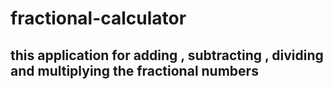 # fractional-calculator
## this application for adding , subtracting , dividing and multiplying the fractional numbers
 
